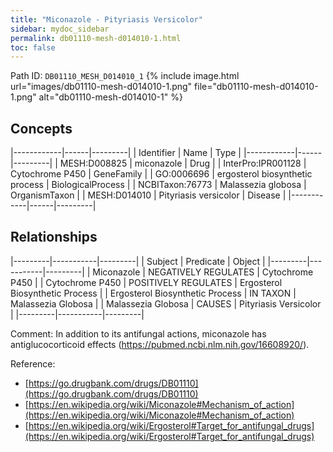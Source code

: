 ```yaml
---
title: "Miconazole - Pityriasis Versicolor"
sidebar: mydoc_sidebar
permalink: db01110-mesh-d014010-1.html
toc: false 
---
```



Path ID: `DB01110_MESH_D014010_1`
{% include image.html url="images/db01110-mesh-d014010-1.png" file="db01110-mesh-d014010-1.png" alt="db01110-mesh-d014010-1" %}

## Concepts

|------------|------|---------|
| Identifier | Name | Type    |
|------------|------|---------|
| MESH:D008825 | miconazole | Drug |
| InterPro:IPR001128 | Cytochrome P450 | GeneFamily |
| GO:0006696 | ergosterol biosynthetic process | BiologicalProcess |
| NCBITaxon:76773 | Malassezia globosa | OrganismTaxon |
| MESH:D014010 | Pityriasis versicolor | Disease |
|------------|------|---------|

## Relationships

|---------|-----------|---------|
| Subject | Predicate | Object  |
|---------|-----------|---------|
| Miconazole | NEGATIVELY REGULATES | Cytochrome P450 |
| Cytochrome P450 | POSITIVELY REGULATES | Ergosterol Biosynthetic Process |
| Ergosterol Biosynthetic Process | IN TAXON | Malassezia Globosa |
| Malassezia Globosa | CAUSES | Pityriasis Versicolor |
|---------|-----------|---------|

Comment: In addition to its antifungal actions, miconazole has antiglucocorticoid effects (https://pubmed.ncbi.nlm.nih.gov/16608920/).

Reference: 
  - [https://go.drugbank.com/drugs/DB01110](https://go.drugbank.com/drugs/DB01110)
  - [https://en.wikipedia.org/wiki/Miconazole#Mechanism_of_action](https://en.wikipedia.org/wiki/Miconazole#Mechanism_of_action)
  - [https://en.wikipedia.org/wiki/Ergosterol#Target_for_antifungal_drugs](https://en.wikipedia.org/wiki/Ergosterol#Target_for_antifungal_drugs)
